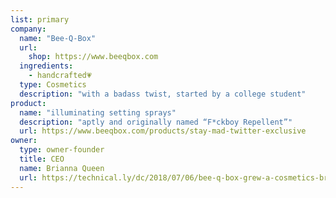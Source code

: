 ```yaml
---
list: primary
company:
  name: "Bee-Q-Box"
  url:
    shop: https://www.beeqbox.com
  ingredients:
    - handcrafted💗
  type: Cosmetics
  description: "with a badass twist, started by a college student"
product:
  name: "illuminating setting sprays"
  description: "aptly and originally named “F*ckboy Repellent”"
  url: https://www.beeqbox.com/products/stay-mad-twitter-exclusive
owner:
  type: owner-founder
  title: CEO
  name: Brianna Queen
  url: https://technical.ly/dc/2018/07/06/bee-q-box-grew-a-cosmetics-brand-from-a-tweet/
---
```

